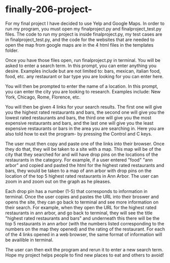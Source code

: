 # finally-206-project-
For my final project I have decided to use Yelp and Google Maps. In order to run my program, you must open my finalproject.py and finalproject_test.py files. The code to run my project is inside finalproject.py, my test cases are in finalproject_test.py, and the code for the websites that are needed to open the map from google maps are in the 4 html files in the templates folder.

Once you have those files open, run finalproject.py in terminal. You will be asked to enter a search term. In this prompt, you can enter anything you desire. Examples include but are not limited to: bars, mexican, italian food, food, etc. any restaurant or bar type you are looking for you can enter here.

You will then be prompted to enter the name of a location. In this prompt, you can enter the city you are looking to research. Examples include: New York, Chicago, Rome, Florence, etc. 

You will then be given 4 links for your search results. The first one will give you the highest rated restaurants and bars, the second one will give you the lowest rated restaurants and bars, the third one will give you the most expensive restaurants and bars, and the last one will give you the least expensive restaurants or bars in the area you are searching in. Here you are also told how to exit the program- by pressing the Control and C keys.

The user must then copy and paste one of the links into their browser. Once they do that, they will be taken to a site with a map. This map will be of the city that they searched for and will have drop pins on the locations of the restaurants in the category. For example, if a user entered "food" "ann arbor" and copied and pasted the html for the highest rated restaurants and bars, they would be taken to a map of ann arbor with drop pins on the location of the top 5 highest rated restaurants in Ann Arbor. The user can zoom in and zoom out on the graph as he pleases.

Each drop pin has a number (1-5) that corresponds to information in terminal. Once the user copies and pastes the URL into their broswer and opens the site, they can go back to terminal and see more information on their search. For example, when they open the URL for the highest rated restaurants in ann arbor, and go back to terminal, they will see the title "highest rated restaurants and bars" and underneath this there will be the top 5 restaurants in ann arbor (with the numbers listed corresponding to the numbers on the map they opened) and the rating of the restaurant. For each of the 4 links opened in a web browser, the same format of information will be availible in terminal. 

The user can then exit the program and rerun it to enter a new search term.
Hope my project helps people to find new places to eat and others to avoid! 
